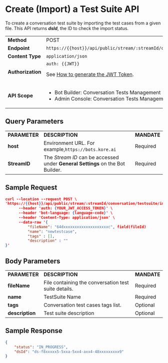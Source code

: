 # **Create (Import) a Test Suite API**

To create a conversation test suite by importing the test cases from a given file. This API returns **_dsId_**, the ID to check the import status.


<table>
  <tr>
   <td><strong>Method</strong>
   </td>
   <td>POST
   </td>
  </tr>
  <tr>
   <td><strong>Endpoint</strong>
   </td>
   <td><code>https://{{host}}/api/public/stream/:streamId/conversation/testsuite/import</code>
   </td>
  </tr>
  <tr>
   <td><strong>Content Type</strong>
   </td>
   <td><code>application/json</code>
   </td>
  </tr>
  <tr>
   <td><strong>Authorization</strong>
   </td>
   <td><code>auth: {{JWT}}</code>
<p>
See <a href="https://developer.kore.ai/docs/bots/api-guide/apis/#Generating_the_JWT_Token">How to generate the JWT Token</a>.
   </td>
  </tr>
  <tr>
   <td><strong>API Scope</strong>
   </td>
   <td>
<ul>

<li>Bot Builder: Conversation Tests Management

<li>Admin Console: Conversation Tests Management
</li>
</ul>
   </td>
  </tr>
</table>



## Query Parameters


<table>
  <tr>
   <td><strong>PARAMETER</strong>
   </td>
   <td><strong>DESCRIPTION</strong>
   </td>
   <td><strong>MANDATE</strong>
   </td>
  </tr>
  <tr>
   <td><strong>host</strong>
   </td>
   <td>Environment URL. For example,<code>https://bots.kore.ai</code>
   </td>
   <td>Required
   </td>
  </tr>
  <tr>
   <td><strong>StreamID</strong>
   </td>
   <td>The  <em>Stream ID</em> can be accessed under <strong>General Settings</strong> on the Bot Builder.
   </td>
   <td>Required
   </td>
  </tr>
</table>



## Sample Request


```json
curl --location --request POST \     
'https://{{host}}/api/public/stream/:streamId/conversation/testsuite/import' \
      --header 'auth: {YOUR_JWT_ACCESS_TOKEN}' \
      --header 'bot-language: {language-code}' \
      --header 'Content-Type: application/json' \
      --data-raw '{
          "fileName": "64dxxxxxxxxxxxxxxxxxxxxc", field(fileId)
          "name": "newtestcase", 
          "tags" : [],
          "description" : ""
}'
```



## Body Parameters


<table>
  <tr>
   <td><strong>PARAMETER</strong>
   </td>
   <td><strong>DESCRIPTION</strong>
   </td>
   <td><strong>MANDATE</strong>
   </td>
  </tr>
  <tr>
   <td><strong>fileName</strong>
   </td>
   <td>File containing the conversation test suite details.
   </td>
   <td>Required
   </td>
  </tr>
  <tr>
   <td><strong>name</strong>
   </td>
   <td>TestSuite Name
   </td>
   <td>Required
   </td>
  </tr>
  <tr>
   <td><strong>tags</strong>
   </td>
   <td>Conversation test cases tags list.
   </td>
   <td>Optional
   </td>
  </tr>
  <tr>
   <td><strong>description</strong>
   </td>
   <td>Test suite description
   </td>
   <td>Optional
   </td>
  </tr>
</table>



## Sample Response


```json
{
    "status": "IN_PROGRESS",
    "dsId": "ds-f8xxxxx5-5xxa-5xx4-axx4-48xxxxxxxxx9" 
}
